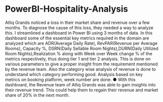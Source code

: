 # PowerBI-Hospitality-Analysis
Atliq Grands noticed a loss in their market share and revenue over a few months. To diagnose the cause of this loss, they needed a way to analyze this. I streamlined a dashboard in Power BI using 3 months of data.
In this dashboard some of the essential key metrics required in the domain are analyzed which are ADR(Average Daily Rate), RevPAR(Revenue per Average Rooms), Capacity %, DSRN(Daily Sellable Room Nights),DURN(Daily Utilized Room Nights),Realization % along with Week over Week change % of the metrics respectively, thus doing tier 1 and tier 2 analysis. This is done on various parameters to give a proper insight from the requirement mentioned by the revenue team.
Also the category wise analysis of revenue is done to understand which category performing good. Analysis based on key metrics on booking platform, week number are done.
●	With this dashboard, the Revenue team of Atliq Grands was able to gain insights into their revenue trend. This could help them to regain their revenue and market share of 20% in the next month.
